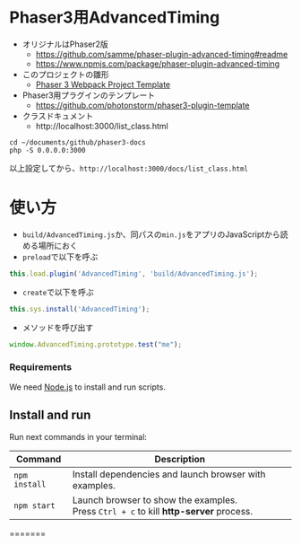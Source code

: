# Phaser3用AdvancedTiming
- オリジナルはPhaser2版
  - https://github.com/samme/phaser-plugin-advanced-timing#readme
  - https://www.npmjs.com/package/phaser-plugin-advanced-timing
- このプロジェクトの雛形
  - [Phaser 3 Webpack Project Template]()
- Phaser3用プラグインのテンプレート
  - https://github.com/photonstorm/phaser3-plugin-template
- クラスドキュメント
  - http://localhost:3000/list_class.html

```
cd ~/documents/github/phaser3-docs
php -S 0.0.0.0:3000
```

以上設定してから、`http://localhost:3000/docs/list_class.html`

# 使い方
- `build/AdvancedTiming.js`か、同パスの`min.js`をアプリのJavaScriptから読める場所におく
- `preload`で以下を呼ぶ

```js
this.load.plugin('AdvancedTiming', 'build/AdvancedTiming.js');
```

- `create`で以下を呼ぶ

```js
this.sys.install('AdvancedTiming');
```

- メソッドを呼び出す

```js
window.AdvancedTiming.prototype.test("me");
```

### Requirements

We need [Node.js](https://nodejs.org) to install and run scripts.

## Install and run

Run next commands in your terminal:

| Command | Description |
|---------|-------------|
| `npm install` | Install dependencies and launch browser with examples.|
| `npm start` | Launch browser to show the examples. <br> Press `Ctrl + c` to kill **http-server** process. |
=======
